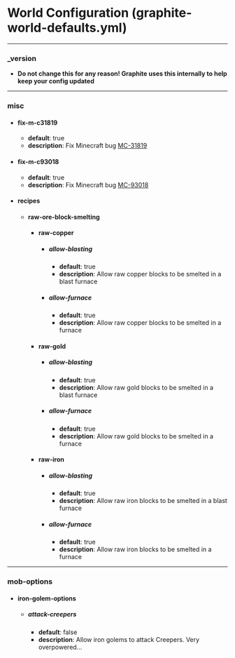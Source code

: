 # World Configuration (graphite-world-defaults.yml)
___
### _version
* **Do not change this for any reason! Graphite uses this internally to help keep your config updated**
___
### misc
* #### fix-m-c31819
    - **default**: true
    - **description**: Fix Minecraft bug [MC-31819](https://bugs.mojang.com/browse/MC-31819)
* #### fix-m-c93018
    - **default**: true
    - **description**: Fix Minecraft bug [MC-93018](https://bugs.mojang.com/browse/MC-93018)
* #### recipes
    * #### raw-ore-block-smelting
        * #### raw-copper
             * ##### allow-blasting
                 - **default**: true
                 - **description**: Allow raw copper blocks to be smelted in a blast furnace 
             * ##### allow-furnace
                 - **default**: true
                 - **description**: Allow raw copper blocks to be smelted in a furnace
        * #### raw-gold
             * ##### allow-blasting
                 - **default**: true
                 - **description**: Allow raw gold blocks to be smelted in a blast furnace
             * ##### allow-furnace
                - **default**: true
                - **description**: Allow raw gold blocks to be smelted in a furnace
        * #### raw-iron
            * ##### allow-blasting
                - **default**: true
                - **description**: Allow raw iron blocks to be smelted in a blast furnace
            * ##### allow-furnace
                - **default**: true
                - **description**: Allow raw iron blocks to be smelted in a furnace
___
### mob-options
* #### iron-golem-options
    * ##### attack-creepers
        - **default**: false
        - **description**: Allow iron golems to attack Creepers. Very overpowered...